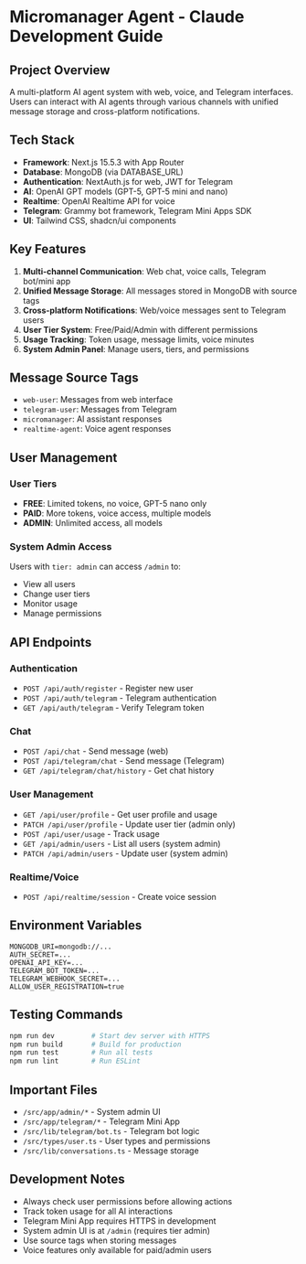 # Micromanager Agent - Claude Development Guide

## Project Overview

A multi-platform AI agent system with web, voice, and Telegram interfaces. Users can interact with AI agents through various channels with unified message storage and cross-platform notifications.

## Tech Stack

- **Framework**: Next.js 15.5.3 with App Router
- **Database**: MongoDB (via DATABASE_URL)
- **Authentication**: NextAuth.js for web, JWT for Telegram
- **AI**: OpenAI GPT models (GPT-5, GPT-5 mini and nano)
- **Realtime**: OpenAI Realtime API for voice
- **Telegram**: Grammy bot framework, Telegram Mini Apps SDK
- **UI**: Tailwind CSS, shadcn/ui components

## Key Features

1. **Multi-channel Communication**: Web chat, voice calls, Telegram bot/mini app
2. **Unified Message Storage**: All messages stored in MongoDB with source tags
3. **Cross-platform Notifications**: Web/voice messages sent to Telegram users
4. **User Tier System**: Free/Paid/Admin with different permissions
5. **Usage Tracking**: Token usage, message limits, voice minutes
6. **System Admin Panel**: Manage users, tiers, and permissions

## Message Source Tags

- `web-user`: Messages from web interface
- `telegram-user`: Messages from Telegram
- `micromanager`: AI assistant responses
- `realtime-agent`: Voice agent responses

## User Management

### User Tiers

- **FREE**: Limited tokens, no voice, GPT-5 nano only
- **PAID**: More tokens, voice access, multiple models
- **ADMIN**: Unlimited access, all models

### System Admin Access

Users with `tier: admin` can access `/admin` to:

- View all users
- Change user tiers
- Monitor usage
- Manage permissions

## API Endpoints

### Authentication

- `POST /api/auth/register` - Register new user
- `POST /api/auth/telegram` - Telegram authentication
- `GET /api/auth/telegram` - Verify Telegram token

### Chat

- `POST /api/chat` - Send message (web)
- `POST /api/telegram/chat` - Send message (Telegram)
- `GET /api/telegram/chat/history` - Get chat history

### User Management

- `GET /api/user/profile` - Get user profile and usage
- `PATCH /api/user/profile` - Update user tier (admin only)
- `POST /api/user/usage` - Track usage
- `GET /api/admin/users` - List all users (system admin)
- `PATCH /api/admin/users` - Update user (system admin)

### Realtime/Voice

- `POST /api/realtime/session` - Create voice session

## Environment Variables

```
MONGODB_URI=mongodb://...
AUTH_SECRET=...
OPENAI_API_KEY=...
TELEGRAM_BOT_TOKEN=...
TELEGRAM_WEBHOOK_SECRET=...
ALLOW_USER_REGISTRATION=true
```

## Testing Commands

```bash
npm run dev         # Start dev server with HTTPS
npm run build       # Build for production
npm run test        # Run all tests
npm run lint        # Run ESLint
```

## Important Files

- `/src/app/admin/*` - System admin UI
- `/src/app/telegram/*` - Telegram Mini App
- `/src/lib/telegram/bot.ts` - Telegram bot logic
- `/src/types/user.ts` - User types and permissions
- `/src/lib/conversations.ts` - Message storage

## Development Notes

- Always check user permissions before allowing actions
- Track token usage for all AI interactions
- Telegram Mini App requires HTTPS in development
- System admin UI is at `/admin` (requires tier admin)
- Use source tags when storing messages
- Voice features only available for paid/admin users
